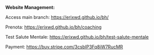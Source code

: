 **Website Management:**

Access main branch:  https://erixwd.github.io/bh/
        
Prenota:  https://erixwd.github.io/bh/coaching

Test Salute Mentale:  https://erixwd.github.io/bh/test-salute-mentale

Payment: https://buy.stripe.com/3csbIP3Fq8iW7RucMR
